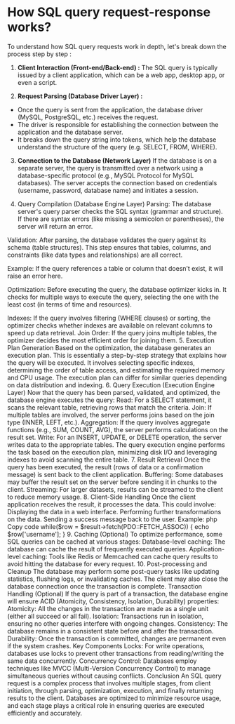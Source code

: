 # How SQL query request-response works?

To understand how SQL query requests work in depth, let's break down the process step by step :

1. **Client Interaction (Front-end/Back-end) :**
The SQL query is typically issued by a client application, which can be a web app, desktop app, or even a script.

2. **Request Parsing (Database Driver Layer) :**
- Once the query is sent from the application, the database driver (MySQL, PostgreSQL, etc.) receives the request. 
- The driver is responsible for establishing the connection between the application and the database server.
- It breaks down the query string into tokens, which help the database understand the structure of the query (e.g. SELECT, FROM, WHERE).

3. **Connection to the Database (Network Layer)**
If the database is on a separate server, the query is transmitted over a network using a database-specific protocol (e.g., MySQL Protocol for MySQL databases).
The server accepts the connection based on credentials (username, password, database name) and initiates a session.

4. Query Compilation (Database Engine Layer)
Parsing: The database server's query parser checks the SQL syntax (grammar and structure). If there are syntax errors (like missing a semicolon or parentheses), the server will return an error.

Validation: After parsing, the database validates the query against its schema (table structures). This step ensures that tables, columns, and constraints (like data types and relationships) are all correct.

Example: If the query references a table or column that doesn’t exist, it will raise an error here.

Optimization: Before executing the query, the database optimizer kicks in. It checks for multiple ways to execute the query, selecting the one with the least cost (in terms of time and resources).

Indexes: If the query involves filtering (WHERE clauses) or sorting, the optimizer checks whether indexes are available on relevant columns to speed up data retrieval.
Join Order: If the query joins multiple tables, the optimizer decides the most efficient order for joining them.
5. Execution Plan Generation
Based on the optimization, the database generates an execution plan. This is essentially a step-by-step strategy that explains how the query will be executed.
It involves selecting specific indexes, determining the order of table access, and estimating the required memory and CPU usage.
The execution plan can differ for similar queries depending on data distribution and indexing.
6. Query Execution (Execution Engine Layer)
Now that the query has been parsed, validated, and optimized, the database engine executes the query:
Read: For a SELECT statement, it scans the relevant table, retrieving rows that match the criteria.
Join: If multiple tables are involved, the server performs joins based on the join type (INNER, LEFT, etc.).
Aggregation: If the query involves aggregate functions (e.g., SUM, COUNT, AVG), the server performs calculations on the result set.
Write: For an INSERT, UPDATE, or DELETE operation, the server writes data to the appropriate tables.
The query execution engine performs the task based on the execution plan, minimizing disk I/O and leveraging indexes to avoid scanning the entire table.
7. Result Retrieval
Once the query has been executed, the result (rows of data or a confirmation message) is sent back to the client application.
Buffering: Some databases may buffer the result set on the server before sending it in chunks to the client.
Streaming: For larger datasets, results can be streamed to the client to reduce memory usage.
8. Client-Side Handling
Once the client application receives the result, it processes the data. This could involve:
Displaying the data in a web interface.
Performing further transformations on the data.
Sending a success message back to the user.
Example:
php
Copy code
while($row = $result->fetch(PDO::FETCH_ASSOC)) {
    echo $row['username'];
}
9. Caching (Optional)
To optimize performance, some SQL queries can be cached at various stages:
Database-level caching: The database can cache the result of frequently executed queries.
Application-level caching: Tools like Redis or Memcached can cache query results to avoid hitting the database for every request.
10. Post-processing and Cleanup
The database may perform some post-query tasks like updating statistics, flushing logs, or invalidating caches. The client may also close the database connection once the transaction is complete.
Transaction Handling (Optional)
If the query is part of a transaction, the database engine will ensure ACID (Atomicity, Consistency, Isolation, Durability) properties:
Atomicity: All the changes in the transaction are made as a single unit (either all succeed or all fail).
Isolation: Transactions run in isolation, ensuring no other queries interfere with ongoing changes.
Consistency: The database remains in a consistent state before and after the transaction.
Durability: Once the transaction is committed, changes are permanent even if the system crashes.
Key Components
Locks: For write operations, databases use locks to prevent other transactions from reading/writing the same data concurrently.
Concurrency Control: Databases employ techniques like MVCC (Multi-Version Concurrency Control) to manage simultaneous queries without causing conflicts.
Conclusion
An SQL query request is a complex process that involves multiple stages, from client initiation, through parsing, optimization, execution, and finally returning results to the client. Databases are optimized to minimize resource usage, and each stage plays a critical role in ensuring queries are executed efficiently and accurately.